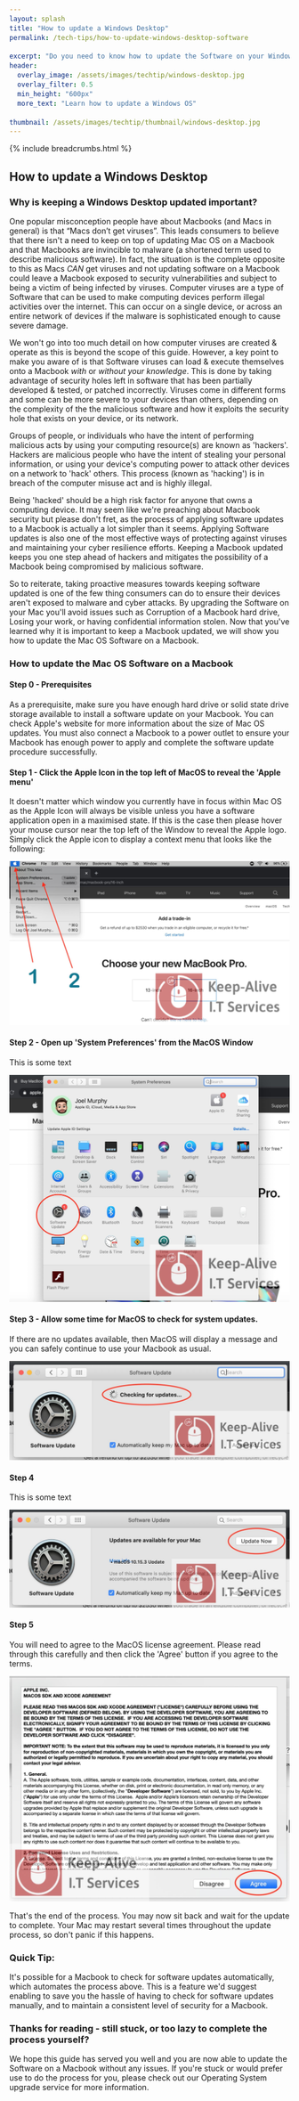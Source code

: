 ```yaml
---
layout: splash 
title: "How to update a Windows Desktop"
permalink: /tech-tips/how-to-update-windows-desktop-software

excerpt: "Do you need to know how to update the Software on your Windows Desktop? This guide will walk you through the upgrade process so that you can take the 'DIY approach' and perform any future Windows OS Software upgrades on your Windows Desktop by yourself."
header:
  overlay_image: /assets/images/techtip/windows-desktop.jpg
  overlay_filter: 0.5 
  min_height: "600px"
  more_text: "Learn how to update a Windows OS"

thumbnail: /assets/images/techtip/thumbnail/windows-desktop.jpg
---
```


{% include breadcrumbs.html %}

## How to update a Windows Desktop
### Why is keeping a Windows Desktop updated important?
One popular misconception people have about Macbooks (and Macs in general) is that “Macs don’t get viruses”.
This leads consumers to believe that there isn't a need to keep on top of updating Mac OS on a Macbook and that Macbooks are invincible to malware (a shortened term used to describe malicious software). In fact, the situation is the complete opposite to this as Macs *CAN* get viruses and not updating software on a Macbook could leave a Macbook exposed to security vulnerabilities and subject to being a victim of being infected by viruses.
Computer viruses are a type of Software that can be used to make computing devices perform illegal activities over the internet. This can occur on a single device, or across an entire network of devices if the malware is sophisticated enough to cause severe damage.

We won't go into too much detail on how computer viruses are created & operate as this is beyond the scope of this guide. However, a key point to make you aware of is that Software viruses can load & execute themselves onto a Macbook *with* or *without your knowledge*. This is done by taking advantage of security holes left in software that has been partially developed & tested, or patched incorrectly. Viruses come in different forms and some can be more severe to your devices than others, depending on the complexity of the the malicious software and how it exploits the security hole that exists on your device, or its network.

Groups of people, or individuals who have the intent of performing malicious acts by using your computing resource(s) are known as 'hackers'. Hackers are malicious people who have the intent of stealing your personal information, or using your device's computing power to attack other devices on a network to 'hack' others. 
This process (known as 'hacking') is in breach of the computer misuse act and is highly illegal. 

Being 'hacked' should be a high risk factor for anyone that owns a computing device. 
It may seem like we're preaching about Macbook security but please don't fret, as the process of applying software updates to a Macbook is actually a lot simpler than it seems. Applying Software updates is also one of the most effective ways of protecting against viruses and maintaining your cyber resilience efforts.
Keeping a Macbook updated keeps you one step ahead of hackers and mitigates the possibility of a Macbook being compromised by malicious software.    

So to reiterate, taking proactive measures towards keeping software updated is one of the few thing consumers can do to ensure their devices aren't exposed to malware and cyber attacks. By upgrading the Software on your Mac you'll avoid issues such as Corruption of a Macbook hard drive, Losing your work, or having confidential information stolen.
Now that you've learned why it is important to keep a Macbook updated, we will show you how to update the Mac OS Software on a Macbook.

### How to update the Mac OS Software on a Macbook

#### Step 0 - Prerequisites
As a prerequisite, make sure you have enough hard drive or solid state drive storage available to install a software update on your Macbook. You can check Apple's website for more information about the size of Mac OS updates. You must also connect a Macbook to a power outlet to ensure your Macbook has enough power to apply and complete the software update procedure successfully.

#### Step 1 - Click the Apple Icon in the top left of MacOS to reveal the 'Apple menu'
It doesn't matter which window you currently have in focus within Mac OS as the Apple Icon will always be visible unless you have a software application open in a maximised state. If this is the case then please hover your mouse cursor near the top left of the Window to reveal the Apple logo. Simply click the Apple icon to display a context menu that looks like the following:

<img class="lazy" src="/assets/images/techtip/macbook/macbook-1.jpg" />

#### Step 2 - Open up 'System Preferences' from the MacOS Window
This is some text

<img class="lazy" src="/assets/images/techtip/macbook/macbook-2.jpg" />

#### Step 3 - Allow some time for MacOS to check for system updates.
If there are no updates available, then MacOS will display a message and you can safely continue to use your Macbook as usual.

<img class="lazy" src="/assets/images/techtip/macbook/macbook-3.jpg" />

#### Step 4
This is some text

<img class="lazy" src="/assets/images/techtip/macbook/macbook-4.jpg" />

#### Step 5
You will need to agree to the MacOS license agreement. Please read through this carefully and then click the 'Agree' button if you agree to the terms.

<img class="lazy" src="/assets/images/techtip/macbook/macbook-5.jpg" />

<div class="divider div-transparent div-arrow-down"></div>

That's the end of the process. You may now sit back and wait for the update to complete. Your Mac may restart several times throughout the update process, so don't panic if this happens.

### Quick Tip:
It's possible for a Macbook to check for software updates automatically, which automates the process above. This is a feature we'd suggest enabling to save you the hassle of having to check for software updates manually, and to maintain a consistent level of security for a Macbook.

### Thanks for reading - still stuck, or too lazy to complete the process yourself?
We hope this guide has served you well and you are now able to update the Software on a Macbook without any issues. If you're stuck or would prefer use to do the process for you, please check out our Operating System upgrade service for more information.